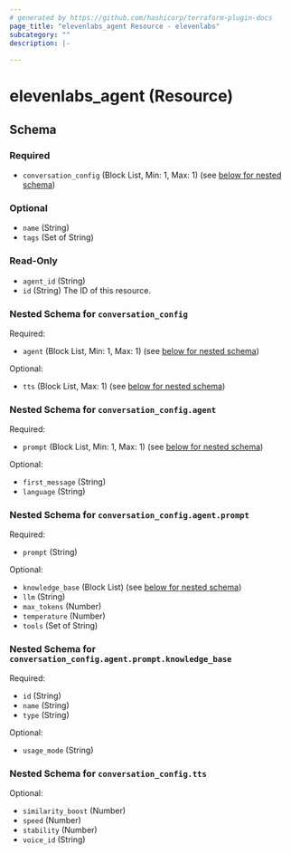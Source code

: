 ```yaml
---
# generated by https://github.com/hashicorp/terraform-plugin-docs
page_title: "elevenlabs_agent Resource - elevenlabs"
subcategory: ""
description: |-
  
---
```


# elevenlabs_agent (Resource)





<!-- schema generated by tfplugindocs -->
## Schema

### Required

- `conversation_config` (Block List, Min: 1, Max: 1) (see [below for nested schema](#nestedblock--conversation_config))

### Optional

- `name` (String)
- `tags` (Set of String)

### Read-Only

- `agent_id` (String)
- `id` (String) The ID of this resource.

<a id="nestedblock--conversation_config"></a>
### Nested Schema for `conversation_config`

Required:

- `agent` (Block List, Min: 1, Max: 1) (see [below for nested schema](#nestedblock--conversation_config--agent))

Optional:

- `tts` (Block List, Max: 1) (see [below for nested schema](#nestedblock--conversation_config--tts))

<a id="nestedblock--conversation_config--agent"></a>
### Nested Schema for `conversation_config.agent`

Required:

- `prompt` (Block List, Min: 1, Max: 1) (see [below for nested schema](#nestedblock--conversation_config--agent--prompt))

Optional:

- `first_message` (String)
- `language` (String)

<a id="nestedblock--conversation_config--agent--prompt"></a>
### Nested Schema for `conversation_config.agent.prompt`

Required:

- `prompt` (String)

Optional:

- `knowledge_base` (Block List) (see [below for nested schema](#nestedblock--conversation_config--agent--prompt--knowledge_base))
- `llm` (String)
- `max_tokens` (Number)
- `temperature` (Number)
- `tools` (Set of String)

<a id="nestedblock--conversation_config--agent--prompt--knowledge_base"></a>
### Nested Schema for `conversation_config.agent.prompt.knowledge_base`

Required:

- `id` (String)
- `name` (String)
- `type` (String)

Optional:

- `usage_mode` (String)




<a id="nestedblock--conversation_config--tts"></a>
### Nested Schema for `conversation_config.tts`

Optional:

- `similarity_boost` (Number)
- `speed` (Number)
- `stability` (Number)
- `voice_id` (String)
